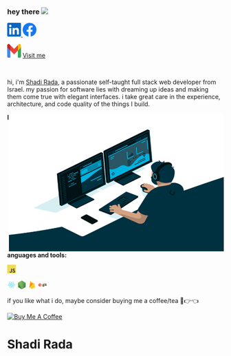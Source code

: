 ### hey there <img src="https://media.giphy.com/media/hvRJCLFzcasrR4ia7z/giphy.gif" width="25px">
<a href="https://www.linkedin.com/in/shadi-rada/">
  <img alt="LinkedIn" height="32" width="32" src="./assets/linkedin.svg">
</a>
 
<a href="https://www.facebook.com/shadi.rada.5">
  <img alt="Facebook" height="32" width="32" src="./assets/facebook.svg">
</a>

 [<img alt="alt_text" height="32" width="32" src="./assets/gmail.svg" />](mailto:shakkyr@gmail.com)
 [Visit me](https://shadi-portfolio-v3.herokuapp.com/)


<br />

hi, i'm [Shadi Rada](https://www.linkedin.com/in/shadi-rada/), a passionate self-taught full stack web developer from Israel. my passion for software lies with dreaming up ideas and making them come true with elegant interfaces. i take great care in the experience, architecture, and code quality of the things I build.



  <img align="right" alt="GIF" src="./code.gif" width="500" height="320" />
  

**languages and tools:**  

<code><img height="20" src="https://raw.githubusercontent.com/github/explore/80688e429a7d4ef2fca1e82350fe8e3517d3494d/topics/javascript/javascript.png"></code>

<code><img height="20" src="https://raw.githubusercontent.com/github/explore/80688e429a7d4ef2fca1e82350fe8e3517d3494d/topics/react/react.png"></code>
<code><img height="20" src="https://raw.githubusercontent.com/github/explore/80688e429a7d4ef2fca1e82350fe8e3517d3494d/topics/nodejs/nodejs.png"></code>
<code><img height="20" src="https://raw.githubusercontent.com/github/explore/80688e429a7d4ef2fca1e82350fe8e3517d3494d/topics/firebase/firebase.png"></code>
<code><img height="20" src="https://raw.githubusercontent.com/github/explore/80688e429a7d4ef2fca1e82350fe8e3517d3494d/topics/git/git.png"></code>



if you like what i do, maybe consider buying me a coffee/tea 🥺👉👈

<a href="https://paypal.me/shakkyr?country.x=IL&locale.x=en_US" target="_blank"><img src="https://cdn.buymeacoffee.com/buttons/v2/default-red.png" alt="Buy Me A Coffee" width="150" ></a>







# Shadi Rada

